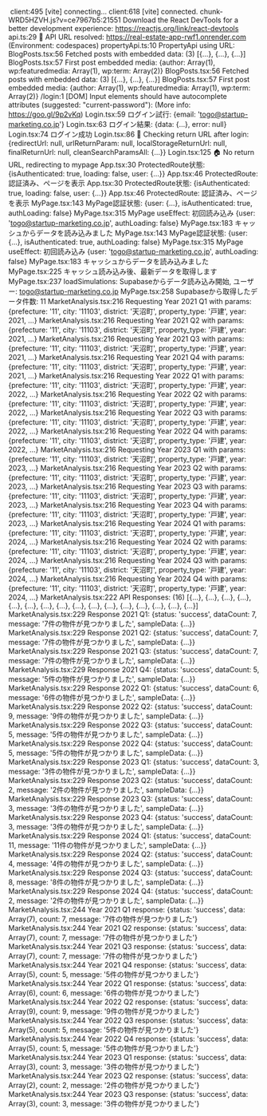 
﻿
client:495 [vite] connecting...
client:618 [vite] connected.
chunk-WRD5HZVH.js?v=ce7967b5:21551 Download the React DevTools for a better development experience: https://reactjs.org/link/react-devtools
api.ts:29 🔧 API URL resolved: https://real-estate-app-rwf1.onrender.com (Environment: codespaces)
propertyApi.ts:10 PropertyApi using URL: 
BlogPosts.tsx:56 Fetched posts with embedded data: 
(3) [{…}, {…}, {…}]
BlogPosts.tsx:57 First post embedded media: 
{author: Array(1), wp:featuredmedia: Array(1), wp:term: Array(2)}
BlogPosts.tsx:56 Fetched posts with embedded data: 
(3) [{…}, {…}, {…}]
BlogPosts.tsx:57 First post embedded media: 
{author: Array(1), wp:featuredmedia: Array(1), wp:term: Array(2)}
/login:1 [DOM] Input elements should have autocomplete attributes (suggested: "current-password"): (More info: https://goo.gl/9p2vKq) 
Login.tsx:59 ログイン試行: 
{email: 'togo@startup-marketing.co.jp'}
Login.tsx:63 ログイン結果: 
{data: {…}, error: null}
Login.tsx:74 ログイン成功
Login.tsx:86 📍 Checking return URL after login: 
{redirectUrl: null, urlReturnParam: null, localStorageReturnUrl: null, finalReturnUrl: null, cleanSearchParamsAll: {…}}
Login.tsx:125 🏠 No return URL, redirecting to mypage
App.tsx:30 ProtectedRoute状態: 
{isAuthenticated: true, loading: false, user: {…}}
App.tsx:46 ProtectedRoute: 認証済み、ページを表示
App.tsx:30 ProtectedRoute状態: 
{isAuthenticated: true, loading: false, user: {…}}
App.tsx:46 ProtectedRoute: 認証済み、ページを表示
MyPage.tsx:143 MyPage認証状態: 
{user: {…}, isAuthenticated: true, authLoading: false}
MyPage.tsx:315 MyPage useEffect: 初回読み込み 
{user: 'togo@startup-marketing.co.jp', authLoading: false}
MyPage.tsx:183 キャッシュからデータを読み込みました
MyPage.tsx:143 MyPage認証状態: 
{user: {…}, isAuthenticated: true, authLoading: false}
MyPage.tsx:315 MyPage useEffect: 初回読み込み 
{user: 'togo@startup-marketing.co.jp', authLoading: false}
MyPage.tsx:183 キャッシュからデータを読み込みました
MyPage.tsx:225 キャッシュ読み込み後、最新データを取得します
MyPage.tsx:237 loadSimulations: Supabaseからデータ読み込み開始, ユーザー: togo@startup-marketing.co.jp
MyPage.tsx:258 Supabaseから取得したデータ件数: 11
MarketAnalysis.tsx:216 Requesting Year 2021 Q1 with params: 
{prefecture: '11', city: '11103', district: '天沼町', property_type: '戸建', year: 2021, …}
MarketAnalysis.tsx:216 Requesting Year 2021 Q2 with params: 
{prefecture: '11', city: '11103', district: '天沼町', property_type: '戸建', year: 2021, …}
MarketAnalysis.tsx:216 Requesting Year 2021 Q3 with params: 
{prefecture: '11', city: '11103', district: '天沼町', property_type: '戸建', year: 2021, …}
MarketAnalysis.tsx:216 Requesting Year 2021 Q4 with params: 
{prefecture: '11', city: '11103', district: '天沼町', property_type: '戸建', year: 2021, …}
MarketAnalysis.tsx:216 Requesting Year 2022 Q1 with params: 
{prefecture: '11', city: '11103', district: '天沼町', property_type: '戸建', year: 2022, …}
MarketAnalysis.tsx:216 Requesting Year 2022 Q2 with params: 
{prefecture: '11', city: '11103', district: '天沼町', property_type: '戸建', year: 2022, …}
MarketAnalysis.tsx:216 Requesting Year 2022 Q3 with params: 
{prefecture: '11', city: '11103', district: '天沼町', property_type: '戸建', year: 2022, …}
MarketAnalysis.tsx:216 Requesting Year 2022 Q4 with params: 
{prefecture: '11', city: '11103', district: '天沼町', property_type: '戸建', year: 2022, …}
MarketAnalysis.tsx:216 Requesting Year 2023 Q1 with params: 
{prefecture: '11', city: '11103', district: '天沼町', property_type: '戸建', year: 2023, …}
MarketAnalysis.tsx:216 Requesting Year 2023 Q2 with params: 
{prefecture: '11', city: '11103', district: '天沼町', property_type: '戸建', year: 2023, …}
MarketAnalysis.tsx:216 Requesting Year 2023 Q3 with params: 
{prefecture: '11', city: '11103', district: '天沼町', property_type: '戸建', year: 2023, …}
MarketAnalysis.tsx:216 Requesting Year 2023 Q4 with params: 
{prefecture: '11', city: '11103', district: '天沼町', property_type: '戸建', year: 2023, …}
MarketAnalysis.tsx:216 Requesting Year 2024 Q1 with params: 
{prefecture: '11', city: '11103', district: '天沼町', property_type: '戸建', year: 2024, …}
MarketAnalysis.tsx:216 Requesting Year 2024 Q2 with params: 
{prefecture: '11', city: '11103', district: '天沼町', property_type: '戸建', year: 2024, …}
MarketAnalysis.tsx:216 Requesting Year 2024 Q3 with params: 
{prefecture: '11', city: '11103', district: '天沼町', property_type: '戸建', year: 2024, …}
MarketAnalysis.tsx:216 Requesting Year 2024 Q4 with params: 
{prefecture: '11', city: '11103', district: '天沼町', property_type: '戸建', year: 2024, …}
MarketAnalysis.tsx:222 API Responses: 
(16) [{…}, {…}, {…}, {…}, {…}, {…}, {…}, {…}, {…}, {…}, {…}, {…}, {…}, {…}, {…}, {…}]
MarketAnalysis.tsx:229 Response 2021 Q1: 
{status: 'success', dataCount: 7, message: '7件の物件が見つかりました', sampleData: {…}}
MarketAnalysis.tsx:229 Response 2021 Q2: 
{status: 'success', dataCount: 7, message: '7件の物件が見つかりました', sampleData: {…}}
MarketAnalysis.tsx:229 Response 2021 Q3: 
{status: 'success', dataCount: 7, message: '7件の物件が見つかりました', sampleData: {…}}
MarketAnalysis.tsx:229 Response 2021 Q4: 
{status: 'success', dataCount: 5, message: '5件の物件が見つかりました', sampleData: {…}}
MarketAnalysis.tsx:229 Response 2022 Q1: 
{status: 'success', dataCount: 6, message: '6件の物件が見つかりました', sampleData: {…}}
MarketAnalysis.tsx:229 Response 2022 Q2: 
{status: 'success', dataCount: 9, message: '9件の物件が見つかりました', sampleData: {…}}
MarketAnalysis.tsx:229 Response 2022 Q3: 
{status: 'success', dataCount: 5, message: '5件の物件が見つかりました', sampleData: {…}}
MarketAnalysis.tsx:229 Response 2022 Q4: 
{status: 'success', dataCount: 5, message: '5件の物件が見つかりました', sampleData: {…}}
MarketAnalysis.tsx:229 Response 2023 Q1: 
{status: 'success', dataCount: 3, message: '3件の物件が見つかりました', sampleData: {…}}
MarketAnalysis.tsx:229 Response 2023 Q2: 
{status: 'success', dataCount: 2, message: '2件の物件が見つかりました', sampleData: {…}}
MarketAnalysis.tsx:229 Response 2023 Q3: 
{status: 'success', dataCount: 3, message: '3件の物件が見つかりました', sampleData: {…}}
MarketAnalysis.tsx:229 Response 2023 Q4: 
{status: 'success', dataCount: 3, message: '3件の物件が見つかりました', sampleData: {…}}
MarketAnalysis.tsx:229 Response 2024 Q1: 
{status: 'success', dataCount: 11, message: '11件の物件が見つかりました', sampleData: {…}}
MarketAnalysis.tsx:229 Response 2024 Q2: 
{status: 'success', dataCount: 4, message: '4件の物件が見つかりました', sampleData: {…}}
MarketAnalysis.tsx:229 Response 2024 Q3: 
{status: 'success', dataCount: 8, message: '8件の物件が見つかりました', sampleData: {…}}
MarketAnalysis.tsx:229 Response 2024 Q4: 
{status: 'success', dataCount: 2, message: '2件の物件が見つかりました', sampleData: {…}}
MarketAnalysis.tsx:244 Year 2021 Q1 response: 
{status: 'success', data: Array(7), count: 7, message: '7件の物件が見つかりました'}
MarketAnalysis.tsx:244 Year 2021 Q2 response: 
{status: 'success', data: Array(7), count: 7, message: '7件の物件が見つかりました'}
MarketAnalysis.tsx:244 Year 2021 Q3 response: 
{status: 'success', data: Array(7), count: 7, message: '7件の物件が見つかりました'}
MarketAnalysis.tsx:244 Year 2021 Q4 response: 
{status: 'success', data: Array(5), count: 5, message: '5件の物件が見つかりました'}
MarketAnalysis.tsx:244 Year 2022 Q1 response: 
{status: 'success', data: Array(6), count: 6, message: '6件の物件が見つかりました'}
MarketAnalysis.tsx:244 Year 2022 Q2 response: 
{status: 'success', data: Array(9), count: 9, message: '9件の物件が見つかりました'}
MarketAnalysis.tsx:244 Year 2022 Q3 response: 
{status: 'success', data: Array(5), count: 5, message: '5件の物件が見つかりました'}
MarketAnalysis.tsx:244 Year 2022 Q4 response: 
{status: 'success', data: Array(5), count: 5, message: '5件の物件が見つかりました'}
MarketAnalysis.tsx:244 Year 2023 Q1 response: 
{status: 'success', data: Array(3), count: 3, message: '3件の物件が見つかりました'}
MarketAnalysis.tsx:244 Year 2023 Q2 response: 
{status: 'success', data: Array(2), count: 2, message: '2件の物件が見つかりました'}
MarketAnalysis.tsx:244 Year 2023 Q3 response: 
{status: 'success', data: Array(3), count: 3, message: '3件の物件が見つかりました'}
﻿